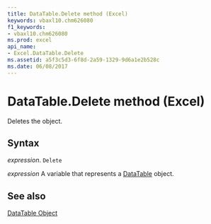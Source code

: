 ```yaml
---
title: DataTable.Delete method (Excel)
keywords: vbaxl10.chm626080
f1_keywords:
- vbaxl10.chm626080
ms.prod: excel
api_name:
- Excel.DataTable.Delete
ms.assetid: a5f3c5d3-6f8d-2a59-1329-9d6a1e2b528c
ms.date: 06/08/2017
---
```



# DataTable.Delete method (Excel)

Deletes the object.


## Syntax

 _expression_. `Delete`

 _expression_ A variable that represents a [DataTable](Excel.DataTable-graph-property.md) object.


## See also


[DataTable Object](Excel.DataTable(object).md)

